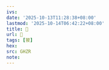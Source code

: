 ```yaml
---
ivs:
date: '2025-10-13T11:28:38+08:00'
lastmod: '2025-10-14T06:42:22+08:00'
title: 󰝾
url: 󰝾
tags: [猣]
hex: 
src: GHZR
note:
---
```

